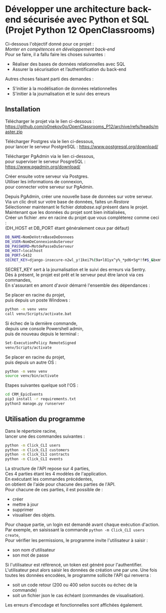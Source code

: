 
# Développer une architecture back-end sécurisée avec Python et SQL (Projet Python 12 OpenClassrooms)

Ci-dessous l'objectif donné pour ce projet :\
*Monter en compétences en développement back-end*\
Pour se faire, il a fallu faire les choses suivantes :

- Réaliser des bases de données relationnelles avec SQL
- Assurer la sécurisation et l’authentification du back-end

Autres choses faisant parti des demandes :
- S'initier à la modélisation de données relationnelles
- S'initier à la journalisation et le suivi des erreurs

## Installation

Télécharger le projet via le lien ci-dessous :\
https://github.com/o0nekov0o/OpenClassrooms_P12/archive/refs/heads/master.zip

Télécharger Postgres via le lien ci-dessous,\
pour lancer le serveur PostgreSQL :
https://www.postgresql.org/download/

Télécharger PgAdmin via le lien ci-dessous,\
pour superviser le serveur PosgreSQL :
https://www.pgadmin.org/download/

Créer ensuite votre serveur via Postgres.\
Utiliser les informations de connexion,\
pour connecter votre serveur sur PgAdmin.

Depuis PgAdmin, créer une nouvelle base de données sur votre serveur.\
Via un clic droit sur votre base de données, faites un *Restore*\
Sélectionner maintenant le fichier *database.sql* présent dans le projet.\
Maintenant que les données du projet sont bien initialisées,\
Créer un fichier .env en racine du projet que vous compléterez comme ceci :\
(DH_HOST et DB_PORT étant généralement ceux par défaut)

```bash
DB_NAME=NomDeVotreBaseDeDonnees
DB_USER=NomDeConnexionAuServeur
DB_PASSWORD=MotdePasseDuServeur
DB_HOST=localhost
DB_PORT=5432
SECRET_KEY=django-insecure-n2wl_y!1kei7%(9a+l81yx^y%_*pd6+5g*!f#$_&bxm*6@hvpd
```

SECRET_KEY sert à la journalisation et le suivi des erreurs via Sentry.\
Dès à présent, le projet est prêt et le serveur peut être lancé via ces commandes,\
En s'assurant en amont d'avoir démarré l'ensemble des dépendances :

Se placer en racine du projet,\
puis depuis un poste Windows :
```bash
python -m venv venv
call venv/Scripts/activate.bat
```
Si échec de la dernière commande,\
depuis une console Powershell admin,\
puis de nouveau depuis le terminal :
```bash
Set-ExecutionPolicy RemoteSigned
venv/Scripts/activate
```
Se placer en racine du projet,\
puis depuis un autre OS :
```bash
python -m venv venv
source venv/bin/activate
```
Etapes suivantes quelque soit l'OS :
```bash
cd CRM_EpicEvents
pip3 install -r requirements.txt
python3 manage.py runserver
```

## Utilisation du programme

Dans le répertoire racine,\
lancer une des commandes suivantes :

```bash
python -m Click_CLI users    
python -m Click_CLI customers
python -m Click_CLI contracts
python -m Click_CLI events
```
La structure de l'API repose sur 4 parties,\
Ces 4 parties étant les 4 modèles de l'application.\
En exécutant les commandes précédentes,\
on obtient de l'aide pour chacune des parties de l'API.\
Pour chacune de ces parties, il est possible de : 
- créer
- mettre à jour
- supprimer
- visualiser des objets.

Pour chaque partie, un login est demandé avant chaque exécution d'action.\
Par exemple, en saisissant la commande `python -m Click_CLI users create`,\
Pour vérifier les permissions, le programme invite l'utilisateur à saisir :

- son nom d'utilisateur
- son mot de passe

Si l'utilisateur est référencé, un token est généré pour l'authentifier.\
L'utilisateur peut alors saisir les données de création une par une.
Une fois toutes les données encodées, le programme sollicite l'API qui renverra :

- soit un code retour (200 ou 400 selon succès ou échec de la commande)
- soit un fichier json le cas échéant (commandes de visualisation).

Les erreurs d'encodage et fonctionnelles sont affichées également.
